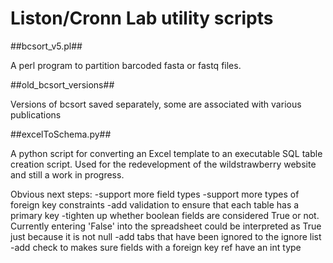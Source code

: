 Liston/Cronn Lab utility scripts
======

##bcsort_v5.pl##

A perl program to partition barcoded fasta or fastq files.  


##old_bcsort_versions##

Versions of bcsort saved separately, some are associated with various publications


##excelToSchema.py##

A python script for converting an Excel template to an executable SQL table creation script.
Used for the redevelopment of the wildstrawberry website and still a work in progress.  

Obvious next steps:
-support more field types
-support more types of foreign key constraints
-add validation to ensure that each table has a primary key
-tighten up whether boolean fields are considered True or not.  Currently entering 'False' into the spreadsheet could be interpreted as True just because it is not null
-add tabs that have been ignored to the ignore list
-add check to makes sure fields with a foreign key ref have an int type

